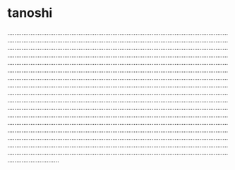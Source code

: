 # tanoshi
.........................................................................................................................................................................................................................................................................................................................................................................................................................................................................................................................................................................................................................................................................................................................................................................................................................................................................................................................................................................................................................................................................................................................................................................................................................................................................................................................................................................................................................................................................................................................................................................................................................................................................................................................................................................................................................................................................................................................................................................................................................................................................................................................................................................................................................
